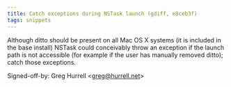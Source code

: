 ```yaml
---
title: Catch exceptions during NSTask launch (gdiff, e8ceb3f)
tags: snippets
---
```


Although ditto should be present on all Mac OS X systems (it is included in the base install) NSTask could conceivably throw an exception if the launch path is not accessible (for example if the user has manually removed ditto); catch those exceptions.

Signed-off-by: Greg Hurrell &lt;greg@hurrell.net&gt;
